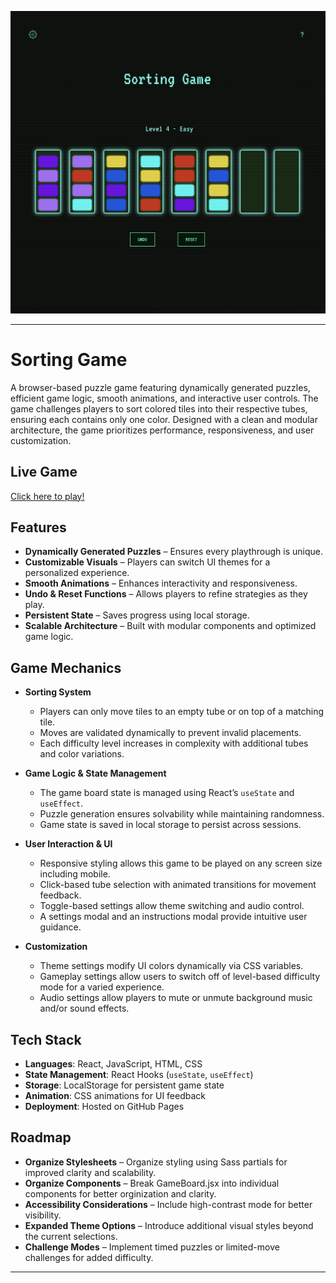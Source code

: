 ![Alt Text](public/images/readmeHeader.png)

---
# Sorting Game

A browser-based puzzle game featuring dynamically generated puzzles, efficient game logic, smooth animations, and interactive user controls. The game challenges players to sort colored tiles into their respective tubes, ensuring each contains only one color. Designed with a clean and modular architecture, the game prioritizes performance, responsiveness, and user customization.

## Live Game

[Click here to play!](https://ianhallwdjun22.github.io/sorting-game)

## Features

- **Dynamically Generated Puzzles** – Ensures every playthrough is unique.
- **Customizable Visuals** – Players can switch UI themes for a personalized experience.
- **Smooth Animations** – Enhances interactivity and responsiveness.
- **Undo & Reset Functions** – Allows players to refine strategies as they play.
- **Persistent State** – Saves progress using local storage.
- **Scalable Architecture** – Built with modular components and optimized game logic.

## Game Mechanics

- **Sorting System**  
  - Players can only move tiles to an empty tube or on top of a matching tile.  
  - Moves are validated dynamically to prevent invalid placements.  
  - Each difficulty level increases in complexity with additional tubes and color variations.  

- **Game Logic & State Management**  
  - The game board state is managed using React’s `useState` and `useEffect`.  
  - Puzzle generation ensures solvability while maintaining randomness.  
  - Game state is saved in local storage to persist across sessions.  

- **User Interaction & UI**
  - Responsive styling allows this game to be played on any screen size including mobile.  
  - Click-based tube selection with animated transitions for movement feedback.  
  - Toggle-based settings allow theme switching and audio control.  
  - A settings modal and an instructions modal provide intuitive user guidance.  

- **Customization**  
  - Theme settings modify UI colors dynamically via CSS variables.  
  - Gameplay settings allow users to switch off of level-based difficulty mode for a varied experience.
  - Audio settings allow players to mute or unmute background music and/or sound effects.

## Tech Stack

- **Languages**: React, JavaScript, HTML, CSS  
- **State Management**: React Hooks (`useState`, `useEffect`)  
- **Storage**: LocalStorage for persistent game state  
- **Animation**: CSS animations for UI feedback  
- **Deployment**: Hosted on GitHub Pages  


## Roadmap

- **Organize Stylesheets** – Organize styling using Sass partials for improved clarity and scalability.
- **Organize Components** – Break GameBoard.jsx into individual components for better orginization and clarity.
- **Accessibility Considerations** – Include high-contrast mode for better visibility.
- **Expanded Theme Options** – Introduce additional visual styles beyond the current selections.  
- **Challenge Modes** – Implement timed puzzles or limited-move challenges for added difficulty. 
---